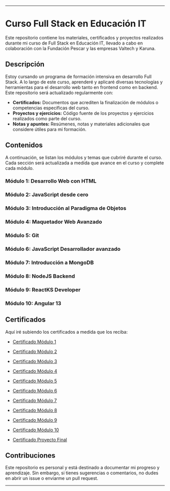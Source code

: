 
---

# Curso Full Stack en Educación IT

Este repositorio contiene los materiales, certificados y proyectos realizados durante mi curso de Full Stack en Educación IT, llevado a cabo en colaboración con la Fundación Pescar y las empresas Valtech y Karuna.

## Descripción

Estoy cursando un programa de formación intensiva en desarrollo Full Stack. A lo largo de este curso, aprenderé y aplicaré diversas tecnologías y herramientas para el desarrollo web tanto en frontend como en backend. Este repositorio será actualizado regularmente con:

- **Certificados:** Documentos que acrediten la finalización de módulos o competencias específicas del curso.
- **Proyectos y ejercicios:** Código fuente de los proyectos y ejercicios realizados como parte del curso.
- **Notas y apuntes:** Resúmenes, notas y materiales adicionales que considere útiles para mi formación.

## Contenidos

A continuación, se listan los módulos y temas que cubriré durante el curso. Cada sección será actualizada a medida que avance en el curso y complete cada módulo.

### Módulo 1: Desarrollo Web con HTML

### Módulo 2: JavaScript desde cero

### Módulo 3: Introducción al Paradigma de Objetos

### Módulo 4: Maquetador Web Avanzado

### Módulo 5: Git


### Módulo 6: JavaScript Desarrollador avanzado

### Módulo 7: Introducción a MongoDB

### Módulo 8: NodeJS Backend

### Módulo 9: ReactKS Developer

### Módulo 10: Angular 13

## Certificados

Aquí iré subiendo los certificados a medida que los reciba:

- [Certificado Módulo 1](https://api.educacionit.com/pdf/certificados/mayra-macarena-medina-1020812/75433?content_type=jpeg)
- [Certificado Módulo 2]()
- [Certificado Módulo 3]()
- [Certificado Módulo 4]()
- [Certificado Módulo 5]()
- [Certificado Módulo 6]()
- [Certificado Módulo 7]()
- [Certificado Módulo 8]()
- [Certificado Módulo 9]()
- [Certificado Módulo 10]()

- [Certificado Proyecto Final]()

## Contribuciones

Este repositorio es personal y está destinado a documentar mi progreso y aprendizaje. Sin embargo, si tienes sugerencias o comentarios, no dudes en abrir un issue o enviarme un pull request.

---
